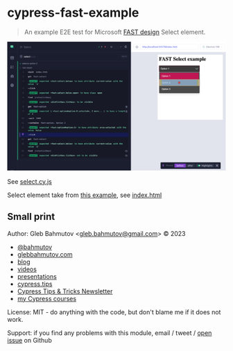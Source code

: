 # cypress-fast-example

> An example E2E test for Microsoft [FAST design](https://www.fast.design/) Select element.

![The select test](./images/select.png)

See [select.cy.js](./cypress/e2e/select.cy.js)

Select element take from [this example](https://explore.fast.design/components/fast-select), see [index.html](./index.html)

## Small print

Author: Gleb Bahmutov &lt;gleb.bahmutov@gmail.com&gt; &copy; 2023

- [@bahmutov](https://twitter.com/bahmutov)
- [glebbahmutov.com](https://glebbahmutov.com)
- [blog](https://glebbahmutov.com/blog)
- [videos](https://www.youtube.com/glebbahmutov)
- [presentations](https://slides.com/bahmutov)
- [cypress.tips](https://cypress.tips)
- [Cypress Tips & Tricks Newsletter](https://cypresstips.substack.com/)
- [my Cypress courses](https://cypress.tips/courses)

License: MIT - do anything with the code, but don't blame me if it does not work.

Support: if you find any problems with this module, email / tweet /
[open issue](https://github.com/bahmutov/cypress-fast-example/issues) on Github
